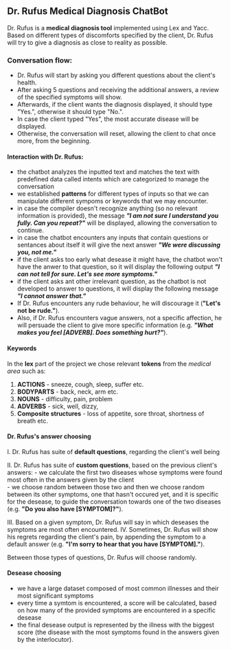 ## Dr. Rufus Medical Diagnosis ChatBot

Dr. Rufus is a **medical diagnosis tool** implemented using Lex and Yacc. Based on different types of discomforts specified by the client, Dr. Rufus will try to give a diagnosis as close to reality as possible.
### Conversation flow:
- Dr. Rufus will start by asking you different questions about the client's health.
- After asking 5 questions and receiving the additional answers, a review of the specified symptoms will show. 
- Afterwards, if the client wants the diagnosis displayed, it should type "Yes.", otherwise it should type "No.".
- In case the client typed "Yes", the most accurate disease will be displayed.
- Otherwise, the conversation will reset, allowing the client to chat once more, from the beginning.

#### Interaction with Dr. Rufus:
- the chatbot analyzes the inputted text and matches the text with predefined data called intents
which are categorized to manage the conversation
- we established **patterns** for different types of inputs so that we can manipulate different sympoms or keywords that we may encounter.
- in case the compiler doesn't recognize anything (so no relevant information is provided), the message ***"I am not sure I understand you fully. Can you repeat?"*** will be displayed, allowing the conversation to continue.
- in case the chatbot encounters any inputs that contain questions or sentances about itself it will give the next answer ***"We were discussing you, not me."***
- if the client asks too early what desease it might have, the chatbot won't have the anwer to that question, so it will display the following output ***"I can not tell for sure. Let's see more symptoms."***   
- if the client asks ant other irrelevant question, as the chatbot is not developed to answer to questions, it will display the following message ***"I cannot answer that."***
- If Dr. Rufus encounters any rude behaviour, he will discourage it (**"Let's not be rude."**).
- Also, if Dr. Rufus encounters vague answers, not a specific affection, he will persuade the client to give more specific information (e.g. ***"What makes you feel [ADVERB]. Does something hurt?"***).

#### Keywords 
In the **lex** part of the project we chose relevant **tokens** from the *medical area* such as:
1. **ACTIONS** - sneeze, cough, sleep, suffer etc.
2. **BODYPARTS** - back, neck, arm etc.
3. **NOUNS** - difficulty, pain, problem
4. **ADVERBS** - sick, well, dizzy, 
5. **Composite structures** - loss of appetite, sore throat, shortness of breath etc.


#### Dr. Rufus's answer choosing

I. Dr. Rufus has suite of **default questions**, regarding the client's well being

II. Dr. Rufus has suite of **custom questions**, based on the previous client's answers:
    - we calculate the first two diseases whose symptoms were found most often in the answers given by the client  
    - we choose random between those two and then we choose random between its other symptoms, one that hasn't occured yet, and it is specific for the desease, to guide the conversation towards one of the two diseases (e.g. **"Do you also have [SYMPTOM]?"**).

III. Based on a given symptom, Dr. Rufus will say in which deseases the symptoms are most often encountered.
IV. Sometimes, Dr. Rufus will show his regrets regarding the client's pain, by appending the symptom to a default answer (e.g. **"I'm sorry to hear that you have [SYMPTOM]."**).


Between those types of questions, Dr. Rufus will choose randomly.

#### Desease choosing

- we have a large dataset composed of most common illnesses and their most significant symptoms
- every time a symtom is encountered, a score will be calculated, based on how many of the provided symptoms are encountered in a specific desease
- the final desease output is represented by the illness with the biggest score (the disease with the most symptoms found in the answers given by the interlocutor).


 